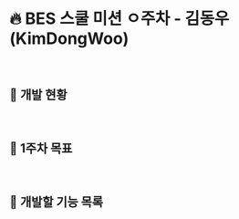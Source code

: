 # 🔥 BES 스쿨 미션 ㅇ주차 - 김동우(KimDongWoo)

<br>

## 📝 개발 현황

<br>

## 🎯️ 1주차 목표

<br>


## 🏃 개발할 기능 목록

<br>
  

